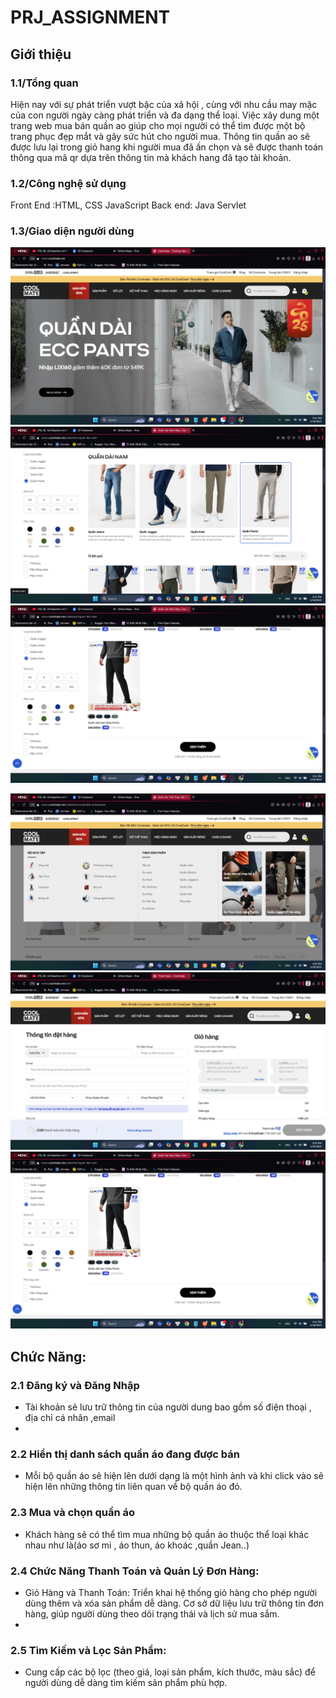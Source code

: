 # PRJ_ASSIGNMENT
## Giới thiệu
### 1.1/Tổng quan
Hiện nay với sự phát triển vượt bậc của xã hội , cùng với nhu cầu may mặc của con người ngày càng phát triển và đa dạng thể loại. Việc xây dung một trang  web mua bán quần ao giúp cho mọi người có thể tìm được một bộ trang phục đẹp mắt và gây sức hút cho người mua. Thông tin quần ao sẽ được lưu lại trong giỏ hang khi người mua  đã ấn chọn và sẽ được thanh toán thông qua mã qr dựa trên thông tin mà khách hang đã tạo tài khoản.

### 1.2/Công nghệ sử dụng
Front End :HTML, CSS JavaScript
Back end: Java Servlet

### 1.3/Giao diện người dùng
![Image Description](https://github.com/TuanLH190/PRJ_ASSIGNMENT/blob/main/Screenshot%202025-01-18%20211108.png)
![Image Description](https://github.com/TuanLH190/PRJ_ASSIGNMENT/blob/main/Screenshot%202025-01-18%20211131.png)
![Image Description](https://github.com/TuanLH190/PRJ_ASSIGNMENT/blob/main/Screenshot%202025-01-18%20211146.png)

![Image Description](https://github.com/TuanLH190/PRJ_ASSIGNMENT/blob/main/Screenshot%202025-01-18%20212953.png)
![Image Description](https://github.com/TuanLH190/PRJ_ASSIGNMENT/blob/main/Screenshot%202025-01-18%20212934.png)
![Image Description](https://github.com/TuanLH190/PRJ_ASSIGNMENT/blob/main/Screenshot%202025-01-18%20211146.png)


## Chức Năng:
### 2.1 Đăng ký và Đăng Nhập
-	Tài khoản sẽ lưu trữ thông tin của người dung bao gồm số điện thoại , địa chỉ cá nhân ,email
-	
### 2.2 Hiển thị danh sách quần áo đang được bán
-	Mỗi bộ quần áo sẽ hiện lên dưới dạng là một hình ảnh và khi click vào sẽ hiện lên những thông tin liên quan về bộ quần áo đó.

### 2.3 Mua và chọn quần áo 
-	Khách hàng sẽ có thể tìm mua những bộ quần áo thuộc thể loại khác nhau như là(áo sơ mi , áo thun, áo khoác ,quần Jean..)

### 2.4 Chức Năng Thanh Toán và Quản Lý Đơn Hàng:
-    Giỏ Hàng và Thanh Toán: Triển khai hệ thống giỏ hàng cho phép người dùng thêm và xóa sản phẩm dễ dàng. Cơ sở dữ liệu lưu trữ thông tin đơn hàng, giúp người dùng theo dõi trạng thái và lịch sử mua sắm.
-    
### 2.5 Tìm Kiếm và Lọc Sản Phẩm:
- Cung cấp các bộ lọc (theo giá, loại sản phẩm, kích thước, màu sắc) để người dùng dễ dàng tìm kiếm sản phẩm phù hợp.
  


